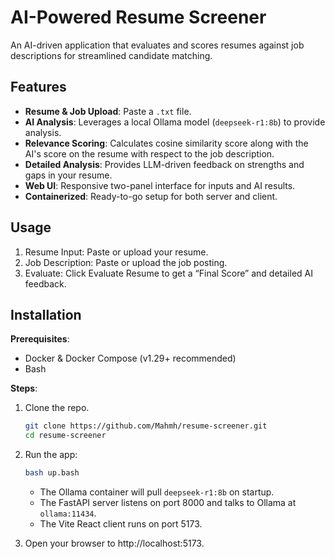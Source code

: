 # AI-Powered Resume Screener
An AI-driven application that evaluates and scores resumes against job descriptions for streamlined candidate matching.

## Features
- **Resume & Job Upload**: Paste a `.txt` file.  
- **AI Analysis**: Leverages a local Ollama model (`deepseek-r1:8b`) to provide analysis.
- **Relevance Scoring**: Calculates cosine similarity score along with the AI's score on the resume with respect to the job description.
- **Detailed Analysis**: Provides LLM-driven feedback on strengths and gaps in your resume. 
- **Web UI**: Responsive two-panel interface for inputs and AI results.  
- **Containerized**: Ready-to-go setup for both server and client.

## Usage
1. Resume Input: Paste or upload your resume.
2. Job Description: Paste or upload the job posting.
3. Evaluate: Click Evaluate Resume to get a “Final Score” and detailed AI feedback.

## Installation
**Prerequisites**:
- Docker & Docker Compose (v1.29+ recommended)
- Bash

**Steps**:
1. Clone the repo.
   ```bash
   git clone https://github.com/Mahmh/resume-screener.git
   cd resume-screener
   ```

2. Run the app:
    ```bash
    bash up.bash
    ```
    - The Ollama container will pull `deepseek-r1:8b` on startup.
    - The FastAPI server listens on port 8000 and talks to Ollama at `ollama:11434`.
    - The Vite React client runs on port 5173.

3. Open your browser to http://localhost:5173.